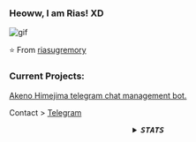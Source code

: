 ### Heoww, I am Rias! XD
![gif](https://telegra.ph/file/0dda479e36941c98c5f33.gif)


⭐️ From [riasugremory](https://github.com/riasugremory?tab=repositories)


### Current Projects: 
<a href="https://github.com/RiasGr3m0ry/AkenoHimejimaBot">Akeno Himejima telegram chat management bot.</a>


Contact > [Telegram](https://t.me/riasugremory)
<details align="center">
<summary> <b> <i> <samp> STATS </samp></i></b></summary>
  
  
![Rias's Github stats](https://github-readme-stats.vercel.app/api?username=riasugremory&show_icons=true&theme=dracula)


<img src="https://telegra.ph/file/0ee68ccdace0ce63e3ad7.gif"/>
  
</br>  
<center><b> Have a nice day :) </b></center>


